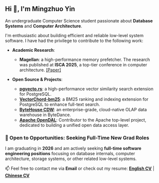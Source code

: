 ## Hi 👋, I'm Mingzhuo Yin

An undergraduate Computer Science student passionate about **Database Systems** and **Computer Architecture**.

I'm enthusiastic about building efficient and reliable low-level system software. I have had the privilege to contribute to the following work:

- **Academic Research**:
  - **Magellan**: a high-performance memory prefetcher. The research was published at **ISCA 2025**, a top-tier conference in computer architecture. [[Paper]](https://dl.acm.org/doi/10.1145/3695053.731054)

- **Open Source & Projects**:
  - **[pgvecto.rs](https://github.com/tensorchord/pgvecto.rs)**: a high-performance vector similarity search extension for PostgreSQL.
  - **[VectorChord-bm25](https://github.com/tensorchord/VectorChord-bm25)**: a BM25 ranking and indexing extension for PostgreSQL to enhance full-text search.
  - **[ByteHouse CDW](https://docs.byteplus.com/en/docs/bytehouse/docs-bytehouse-overview)**: an enterprise-grade, cloud-native OLAP data warehouse in ByteDance.
  - **[Apache OpenDAL](https://github.com/apache/opendal)**: Contributor to the Apache top-level project, dedicated to building a unified open data access layer.

### 💼 Open to Opportunities: Seeking Full-Time New Grad Roles

I am graduating in **2026** and am actively seeking **full-time software engineering positions** focusing on database internals, computer architecture, storage systems, or other related low-level systems.

📫 Feel free to contact me via **Email** or check out my resume: **[English CV](https://resume.ymzymz.me/resume-en.pdf)** | **[Chinese CV](https://resume.ymzymz.me/resume-zh.pdf)**

